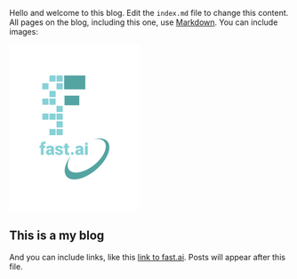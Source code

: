 Hello and welcome to this blog. Edit the `index.md` file to change this content. All pages on the blog, including this one, use [Markdown](https://guides.github.com/features/mastering-markdown/). You can include images:

![Image of fast.ai logo](images/logo.png)

## This is a my blog

And you can include links, like this [link to fast.ai](https://www.fast.ai). Posts will appear after this file. 
